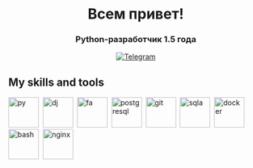 <div id="header" align="center">
  <h1>
    Всем привет! 
  </h1>
  <h3>
    Python-разработчик 1.5 года
  </h3>
</div>

<div id="social" align="center">
  <a href="https://t.me/bar_2_les">
    <img src="https://img.shields.io/badge/Telegram-blue?style=for-the-badge&logo=telegram&logoColor=white" alt="Telegram" />
  </a>
</div>

## My skills and tools
<div>
  <img src="https://cdn.jsdelivr.net/gh/devicons/devicon/icons/python/python-original.svg" title="py"  width="60" height="60" />&nbsp;
  <img src="https://cdn.jsdelivr.net/gh/devicons/devicon/icons/django/django-plain.svg" title="dj"  width="60" height="60" />&nbsp;
  <img src="https://cdn.jsdelivr.net/gh/devicons/devicon/icons/fastapi/fastapi-original-wordmark.svg" title="fa" width="60" height="60" />&nbsp;
  <img src="https://cdn.jsdelivr.net/gh/devicons/devicon/icons/postgresql/postgresql-original.svg" title="postgresql" width="60" height="60" />&nbsp;
  <img src="https://cdn.jsdelivr.net/gh/devicons/devicon/icons/git/git-original.svg" title="git" width="60" height="60" />&nbsp;
  <img src="https://cdn.jsdelivr.net/gh/devicons/devicon/icons/sqlalchemy/sqlalchemy-original-wordmark.svg" title="sqla" width="60" height="60" />&nbsp;
  <img src="https://cdn.jsdelivr.net/gh/devicons/devicon/icons/docker/docker-plain-wordmark.svg" title="docker" width="60" height="60" />&nbsp;    
  <img src="https://cdn.jsdelivr.net/gh/devicons/devicon/icons/bash/bash-original.svg" title="bash" width="60" height="60" />&nbsp;
  <img src="https://cdn.jsdelivr.net/gh/devicons/devicon/icons/nginx/nginx-original.svg" title="nginx" width="60" height="60" />&nbsp;
</div>
